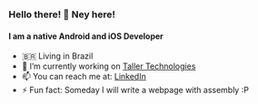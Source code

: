 ### Hello there! 👋 Ney here!
#### I am a native Android and iOS Developer

- 🇧🇷 Living in Brazil
- 🔭 I’m currently working on [Taller Technologies](https://www.tallertechnologies.com)
- 📫 You can reach me at: [LinkedIn](https://www.linkedin.com/in/neymourac/)
- ⚡ Fun fact: Someday I will write a webpage with assembly :P
